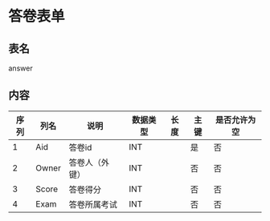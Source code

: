 ﻿

# 答卷表单

## 表名

answer

## 内容


| 序列 | 列名    | 说明         | 数据类型 | 长度 | 主键 | 是否允许为空 |
| ---- | ------- | ------------ | -------- | ---- | ---- | ------------ |
| 1    | Aid     | 答卷id       | INT      |      | 是   | 否           |
| 2    | Owner   | 答卷人（外键）       | INT  |      | 否   | 否           |
| 3    | Score   | 答卷得分     | INT      |      | 否   | 否           |
| 4    | Exam    | 答卷所属考试 | INT      |      | 否   | 否           |




